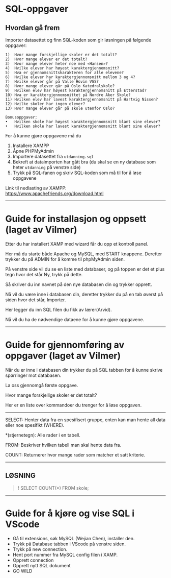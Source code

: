 # SQL-oppgaver

## Hvordan gå frem

Importer datasettet og finn SQL-koden som gir løsningen på følgende oppgaver:

``` 
1)	Hvor mange forskjellige skoler er det totalt?
2)	Hvor mange elever er det totalt?
3)	Hvor mange elever heter noe med «Hansen»?
4)	Hvilke elever har høyest karaktergjennomsnitt?
5)	Hva er gjennomsnittskarakteren for alle elevene?
6)	Hvilke elever har karaktergjennomsnitt mellom 3 og 4?
7)	Hvilke elever går på Valle Hovin VGS?	
8)	Hvor mange elever går på Oslo Katedralskole?
9)	Hvilken elev har høyest karaktergjennomsnitt på Etterstad?
10)	Hva er karaktergjennomsnittet på Nordre Aker Skole?
11)	Hvilken elev har lavest karaktergjennomsnitt på Hartvig Nissen?
12)	Hvilke skoler har ingen elever?
13)	Hvor mange elever går på skole utenfor Oslo?

Bonusoppgaver:
•	Hvilken skole har høyest karaktergjennomsnitt blant sine elever?
•	Hvilken skole har lavest karaktergjennomsnitt blant sine elever?
```

For å kunne gjøre oppgavene må du

1. Installere XAMPP
1. Åpne PHPMyAdmin
1. Importere datasettet fra `utdanning.sql`
1. Bekreft at dataimporten har gått bra (du skal se en ny database som heter `utdanning` på venstre side)
1. Trykk på SQL-fanen og skriv SQL-koden som må til for å løse oppgavene


 Link til nedlasting av XAMPP: https://www.apachefriends.org/download.html

---
# Guide for installasjon og oppsett (laget av Vilmer)
Etter du har installert XAMP med wizard får du opp et kontroll panel.

Her må du starte både Apache og MySQL, med START knappene. Deretter trykker du på ADMIN for å komme til phpMyAdmin siden.

På venstre side vil du se en liste med databaser, og på toppen er det et plus tegn hvor det står Ny, trykk på dette.

Så skriver du inn navnet på den nye databasen din og trykker opprett.

Nå vil du være inne i databasen din, deretter trykker du på en tab øverst på siden hvor det står, Importer.

Her legger du inn SQL filen du fikk av lærer(Arvid).

Nå vil du ha de nødvendige dataene for å kunne gjøre oppgavene.

---
# Guide for gjennomføring av oppgaver (laget av Vilmer)

Når du er inne i databasen din trykker du på SQL tabben for å kunne skrive spørringer mot databasen.

La oss gjennomgå første oppgave.

Hvor mange forskjellige skoler er det totalt?

Her er en liste over kommandoer du trenger for å løse oppgaven.

---
SELECT: Henter data fra en spesifisert gruppe, enten kan man hente all data eller noe spesifikt (WHERE).

*(stjernetegn): Alle rader i en tabell. 

FROM: Beskriver hvilken tabell man skal hente data fra.

COUNT: Returnerer hvor mange rader som matcher et satt kriterie.

---
## LØSNING

>! SELECT COUNT(*) FROM skole;

---

# Guide for å kjøre og vise SQL i VScode

- Gå til extensions, søk MySQL (Wejian Chen), installer den.
- Trykk på Database tabben i VScode på venstre siden.
- Trykk på new connection.
- Hent port nummer fra MySQL config filen i XAMP.
- Opprett connection
- Opprett nytt SQL dokument
- GO WILD





